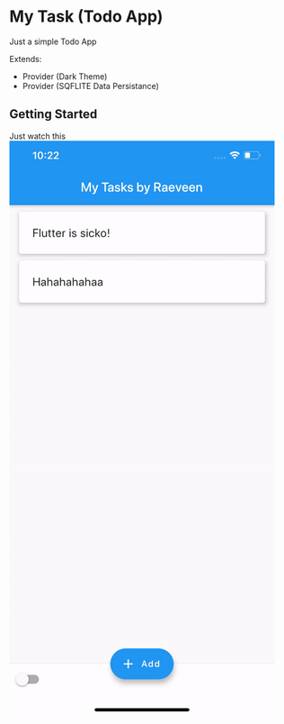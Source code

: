 # My Task (Todo App)

Just a simple Todo App

Extends:
- Provider (Dark Theme)
- Provider (SQFLITE Data Persistance)

## Getting Started

Just watch this
[![](record.gif)](record.gif)
